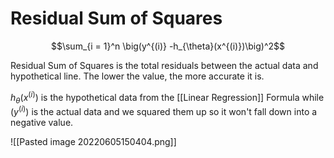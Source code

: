 # Residual Sum of Squares
$$\sum_{i = 1}^n \big(y^{(i)} -h_{\theta}(x^{(i)})\big)^2$$


Residual Sum of Squares is the total residuals between the actual data and hypothetical line. The lower the value, the more accurate it is.

$h_{\theta}(x^{(i)})$ is the hypothetical data from the [[Linear Regression]] Formula while $(y^{(i)})$ is the actual data and we squared them up so it won't fall down into a negative value.

![[Pasted image 20220605150404.png]]




